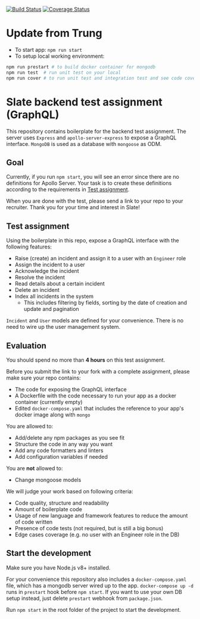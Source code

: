 [![Build Status](https://travis-ci.org/immanuel192/assessment-backend-2019.svg?branch=master)](https://travis-ci.org/immanuel192/assessment-backend-2019)
[![Coverage Status](https://coveralls.io/repos/github/immanuel192/assessment-backend-2019/badge.svg?branch=master)](https://coveralls.io/github/immanuel192/assessment-backend-2019?branch=master)

# Update from Trung
- To start app: `npm run start`
- To setup local working environment: 
```sh
npm run prestart # to build docker container for mongodb
npm run test  # run unit test on your local
npm run cover # to run unit test and integration test and see code coverage
```

# Slate backend test assignment (GraphQL)

This repository contains boilerplate for the backend test assignment.
The server uses `Express` and `apollo-server-express` to expose a GraphQL interface. `MongoDB` is used as a database with `mongoose` as ODM.

## Goal

Currently, if you run `npm start`, you will see an error since there are no definitions for Apollo Server. Your task is to create these definitions according to the requirements in [Test assignment](#test-assignment).

When you are done with the test, please send a link to your repo to your recruiter.  Thank you for your time and interest in Slate!

## Test assignment

Using the boilerplate in this repo, expose a GraphQL interface with the following features:

- Raise (create) an incident and assign it to a user with an `Engineer` role
- Assign the incident to a user
- Acknowledge the incident
- Resolve the incident
- Read details about a certain incident
- Delete an incident
- Index all incidents in the system
  - This includes filtering by fields, sorting by the date of creation and update and pagination
  
`Incident` and `User` models are defined for your convenience. There is no need to wire up the user management system.

## Evaluation

You should spend no more than **4 hours** on this test assignment.

Before you submit the link to your fork with a complete assignment, please make sure your repo contains:

- The code for exposing the GraphQL interface
- A Dockerfile with the code necessary to run your app as a docker container (currently empty)
- Edited `docker-compose.yaml` that includes the reference to your app's docker image along with `mongo`

You are allowed to:

- Add/delete any npm packages as you see fit
- Structure the code in any way you want
- Add any code formatters and linters
- Add configuration variables if needed

You are **not** allowed to:
- Change mongoose models

We will judge your work based on following criteria:
- Code quality, structure and readability
- Amount of boilerplate code
- Usage of new language and framework features to reduce the amount of code written
- Presence of code tests (not required, but is still a big bonus)
- Edge cases coverage (e.g. no user with an Engineer role in the DB)

## Start the development

Make sure you have Node.js v8+ installed.

For your convenience this repository also includes a `docker-compose.yaml` file, which has a mongodb server wired up to the app. `docker-compose up -d` runs in `prestart` hook before `npm start`. If you want to use your own DB setup instead, just delete `prestart` webhook from `package.json`.

Run `npm start` in the root folder of the project to start the development.
